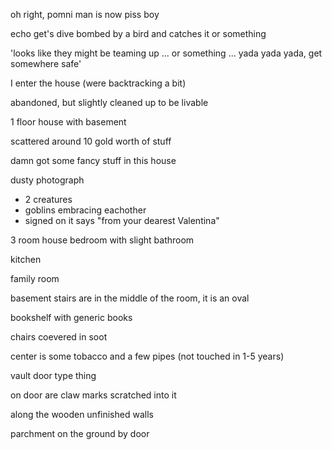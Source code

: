 oh right, pomni man is now piss boy

echo get's dive bombed by a bird and catches it or something

'looks like they might be teaming up ... or something ... yada yada yada, get somewhere safe'

I enter the house (were backtracking a bit)

abandoned, but slightly cleaned up to be livable

1 floor house with basement

scattered around 10 gold worth of stuff 

damn got some fancy stuff in this house

dusty photograph
- 2 creatures
- goblins embracing eachother
- signed on it says "from your dearest Valentina"

3 room house
bedroom with slight bathroom

kitchen

family room

basement stairs are in the middle of the room, it is an oval

bookshelf with generic books

chairs coevered in soot

center is some tobacco and a few pipes (not touched in 1-5 years)

vault door type thing

on door are claw marks scratched into it

along the wooden unfinished walls

parchment on the ground by door

